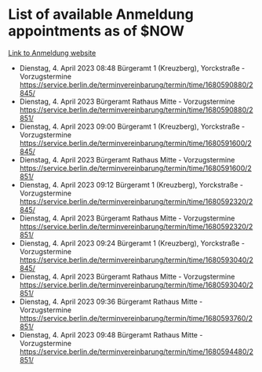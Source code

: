 # List of available Anmeldung appointments as of $NOW
[Link to Anmeldung website](https://service.berlin.de/terminvereinbarung/termin/tag.php?termin=1&anliegen[]=120686&dienstleisterlist=122210,122217,327316,122219,327312,122227,327314,122231,327346,122243,327348,122254,122252,329742,122260,329745,122262,329748,122271,327278,122273,327274,122277,327276,330436,122280,327294,122282,327290,122284,327292,122291,327270,122285,327266,122286,327264,122296,327268,150230,329760,122297,327286,122294,327284,122312,329763,122314,329775,122304,327330,122311,327334,122309,327332,317869,122281,327352,122279,329772,122283,122276,327324,122274,327326,122267,329766,122246,327318,122251,327320,122257,327322,122208,327298,122226,327300&herkunft=http%3A%2F%2Fservice.berlin.de%2Fdienstleistung%2F120686%2F)
- Dienstag, 4. April 2023 08:48 Bürgeramt 1 (Kreuzberg), Yorckstraße - Vorzugstermine https://service.berlin.de/terminvereinbarung/termin/time/1680590880/2845/
- Dienstag, 4. April 2023  Bürgeramt Rathaus Mitte - Vorzugstermine https://service.berlin.de/terminvereinbarung/termin/time/1680590880/2851/
- Dienstag, 4. April 2023 09:00 Bürgeramt 1 (Kreuzberg), Yorckstraße - Vorzugstermine https://service.berlin.de/terminvereinbarung/termin/time/1680591600/2845/
- Dienstag, 4. April 2023  Bürgeramt Rathaus Mitte - Vorzugstermine https://service.berlin.de/terminvereinbarung/termin/time/1680591600/2851/
- Dienstag, 4. April 2023 09:12 Bürgeramt 1 (Kreuzberg), Yorckstraße - Vorzugstermine https://service.berlin.de/terminvereinbarung/termin/time/1680592320/2845/
- Dienstag, 4. April 2023  Bürgeramt Rathaus Mitte - Vorzugstermine https://service.berlin.de/terminvereinbarung/termin/time/1680592320/2851/
- Dienstag, 4. April 2023 09:24 Bürgeramt 1 (Kreuzberg), Yorckstraße - Vorzugstermine https://service.berlin.de/terminvereinbarung/termin/time/1680593040/2845/
- Dienstag, 4. April 2023  Bürgeramt Rathaus Mitte - Vorzugstermine https://service.berlin.de/terminvereinbarung/termin/time/1680593040/2851/
- Dienstag, 4. April 2023 09:36 Bürgeramt Rathaus Mitte - Vorzugstermine https://service.berlin.de/terminvereinbarung/termin/time/1680593760/2851/
- Dienstag, 4. April 2023 09:48 Bürgeramt Rathaus Mitte - Vorzugstermine https://service.berlin.de/terminvereinbarung/termin/time/1680594480/2851/

